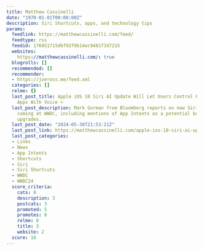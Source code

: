 ```yaml
---
title: Matthew Cassinelli
date: "1970-01-01T00:00:00Z"
description: Siri Shortcuts, apps, and technology tips
params:
  feedlink: https://matthewcassinelli.com/feed/
  feedtype: rss
  feedid: 176951715d6f92f9b14ec9481f3d7215
  websites:
    https://matthewcassinelli.com/: true
  blogrolls: []
  recommended: []
  recommender:
  - https://joeross.me/feed.xml
  categories: []
  relme: {}
  last_post_title: Apple iOS 18 Siri AI Update Will Let Users Control Features in
    Apps With Voice »
  last_post_description: Mark Gurman from Bloomberg reports on new Siri-focused features
    coming at WWDC, including mentions of App Intents as a potential basis for these
    upgrades.
  last_post_date: "2024-05-30T21:53:21Z"
  last_post_link: https://matthewcassinelli.com/apple-ios-18-siri-ai-update-will-let-users-control-features-in-apps-with-voice/
  last_post_categories:
  - Links
  - News
  - App Intents
  - Shortcuts
  - Siri
  - Siri Shortcuts
  - WWDC
  - WWDC24
  score_criteria:
    cats: 0
    description: 3
    postcats: 3
    promoted: 5
    promotes: 0
    relme: 0
    title: 3
    website: 2
  score: 16
---
```

